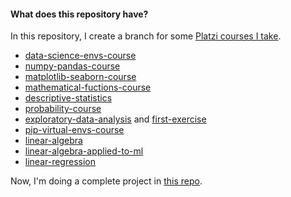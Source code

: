 #### What does this repository have?
In this repository, I create a branch for some [Platzi courses I take](https://platzi.com/p/alejo-cuello/).

- [data-science-envs-course](https://platzi.com/cursos/jupyter-notebook/)
- [numpy-pandas-course](https://platzi.com/cursos/pandas-numpy/)
- [matplotlib-seaborn-course](https://platzi.com/cursos/matplotlib-seaborn/)
- [mathematical-fuctions-course](https://platzi.com/cursos/funciones-matematicas/)
- [descriptive-statistics](https://platzi.com/cursos/estadistica-descriptiva/)
- [probability-course](https://platzi.com/cursos/ds-probabilidad/)
- [exploratory-data-analysis](https://platzi.com/cursos/analisis-exploratorio-datos/) and [first-exercise](https://platzi.com/cursos/analisis-exploratorio-datos/)
- [pip-virtual-envs-course](https://platzi.com/cursos/python-pip/)
- [linear-algebra](https://platzi.com/cursos/algebra-lineal/)
- [linear-algebra-applied-to-ml](https://platzi.com/cursos/algebra-ml/)
- [linear-regression](https://platzi.com/cursos/regresion-lineal/)

Now, I'm doing a complete project in [this repo](https://github.com/alejo-cuello/research-on-argentina).
